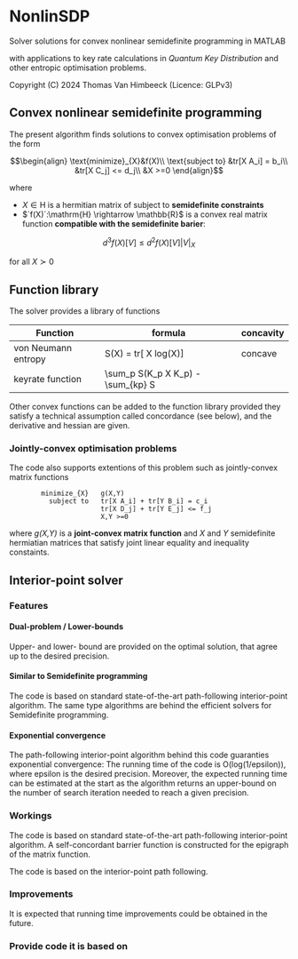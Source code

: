 # NonlinSDP
Solver solutions for convex nonlinear semidefinite programming in MATLAB

with applications to key rate calculations in  *Quantum Key Distribution* and other entropic optimisation problems.

Copyright (C) 2024 Thomas Van Himbeeck (Licence: GLPv3)

## Convex nonlinear semidefinite programming 
The present algorithm finds solutions to convex optimisation problems of the form
```math
\begin{align}
            \text{minimize}_{X}&f(X)\\
            \text{subject to}  &tr[X A_i] = b_i\\
                               &tr[X C_j] <= d_j\\
                               &X >=0
\end{align}
```
where 
- $`X\in \mathrm{H}`$ is a hermitian matrix of subject to **semidefinite constraints**
- $`f(X)`:\mathrm{H} \rightarrow \mathbb{R}$ is a convex real matrix function **compatible with the semidefinite barier**: 
```math
d^3 f(X)[V] \leq d^2 f(X)[V] |V|_X
```
for all $`X \succ 0`$

## Function library
The solver provides a library of functions

| Function | formula | concavity |
| -------- |-------- | --------- |
| von Neumann entropy | S(X) = tr[ X log(X)]  | concave |
| keyrate function    | \sum_p S(K_p X K_p) - \sum_{kp} S

Other convex functions can be added to the function library provided they satisfy a technical assumption called concordance (see below), and the derivative and hessian are given.

### Jointly-convex optimisation problems
The code also supports extentions of this problem such as jointly-convex matrix functions

            minimize_{X}   g(X,Y)
              subject to   tr[X A_i] + tr[Y B_i] = c_i
                           tr[X D_j] + tr[Y E_j] <= f_j
                           X,Y >=0
where *g(X,Y)* is a **joint-convex matrix function** and *X* and *Y* semidefinite hermiatian matrices that satisfy joint linear equality and inequality constaints.

## Interior-point solver

### Features

#### Dual-problem / Lower-bounds
Upper- and lower- bound are provided on the optimal solution, that agree up to the desired precision.

#### Similar to Semidefinite programming
The code is based on standard state-of-the-art path-following interior-point algorithm. The same type algorithms are behind the efficient solvers for Semidefinite programming.

#### Exponential convergence
The path-following interior-point algorithm behind this code guaranties exponential convergence: The running time of the code is O(log(1/epsilon)), where epsilon is the desired precision. Moreover, the expected running time can be estimated at the start as the algorithm returns an upper-bound on the number of search iteration needed to reach a given precision.

### Workings
The code is based on standard state-of-the-art path-following interior-point algorithm. A self-concordant barrier function is constructed for the epigraph of the matrix function.

The code is based on the interior-point path following.

### Improvements

It is expected that running time improvements could be obtained in the future.

### Provide code it is based on
